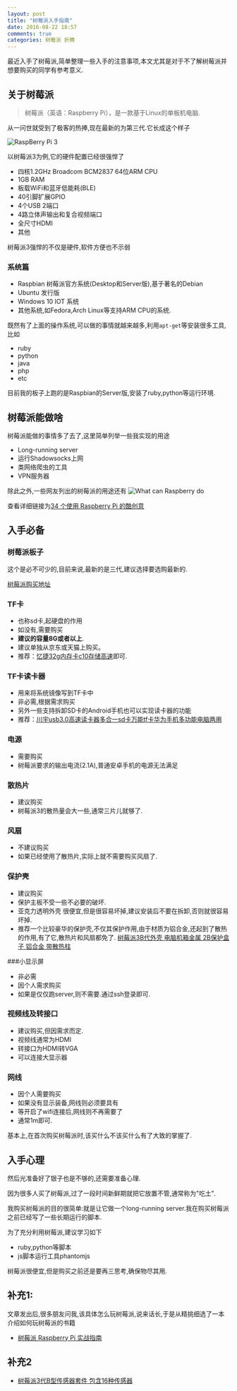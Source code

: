 ```yaml
---
layout: post
title: "树莓派入手指南"
date: 2016-08-22 18:57
comments: true
categories: 树莓派 折腾
---
```

最近入手了树莓派,简单整理一些入手的注意事项,本文尤其是对于不了解树莓派并想要购买的同学有参考意义.

<!--more-->
## 关于树莓派
>树莓派（英语：Raspberry Pi），是一款基于Linux的单板机电脑.

从一问世就受到了极客的热捧,现在最新的为第三代.它长成这个样子

![RaspBerry Pi 3](https://asset.droidyue.com/broken_images/raspberry_pi.jpg)

以树莓派3为例,它的硬件配置已经很强悍了

  * 四核1.2GHz Broadcom BCM2837 64位ARM CPU 
  * 1GB RAM
  * 板载WiFi和蓝牙低能耗(BLE)
  * 40引脚扩展GPIO
  * 4个USB 2端口
  * 4路立体声输出和复合视频端口
  * 全尺寸HDMI
  * 其他

树莓派3强悍的不仅是硬件,软件方便也不示弱

### 系统篇
  * Raspbian 树莓派官方系统(Desktop和Server版),基于著名的Debian
  * Ubuntu 发行版
  * Windows 10 IOT 系统
  * 其他系统,如Fedora,Arch Linux等支持ARM CPU的系统.

既然有了上面的操作系统,可以做的事情就越来越多,利用`apt-get`等安装很多工具,比如

  * ruby
  * python
  * java
  * php
  * etc

目前我的板子上跑的是Raspbian的Server版,安装了ruby,python等运行环境.

## 树莓派能做啥
树莓派能做的事情多了去了,这里简单列举一些我实现的用途

  * Long-running server
  * 运行Shadowsocks上网
  * 类网络爬虫的工具
  * VPN服务器

除此之外,一些网友列出的树莓派的用途还有
![What can Raspberry do](https://asset.droidyue.com/broken_images/raspberry_pi_applications.jpg)

查看详细链接为[34 个使用 Raspberry Pi 的酷创意](https://linuxtoy.org/archives/cool-ideas-for-raspberry-pi.html)  
  
## 入手必备
### 树莓派板子
这个是必不可少的,目前来说,最新的是三代,建议选择要选购最新的.

[树莓派购买地址](https://s.click.taobao.com/t?e=m%3D2%26s%3DRWsD6a%2F54BocQipKwQzePOeEDrYVVa64LKpWJ%2Bin0XLjf2vlNIV67hdyFPmiAkJmNq%2BDna%2F8eQfM3gYQjCL89qULerPwKfMITpQijA3xo75eIKLAlJ3Pcl9EeTtntI440rU7bvMfl7G%2B1LxC%2FpNWue0tZlFsNzyVskmx5kiO8DrXn%2F66GKkZXbj8Cm8j3o1mUit14LS34Bue52JXY6YUE6Jn5AyUbPoV&scm=null&pvid=null&app_pvid=59590_11.15.104.24_496_1568519976601&ptl=floorId:17741;originalFloorId:17741;app_pvid:59590_11.15.104.24_496_1568519976601&union_lens=lensId%3AOPT%401568519889%400b883623_104f_16d3312232e_afaf%4001)

### TF卡
  * 也称sd卡,起硬盘的作用
  * 如没有,需要购买
  * **建议的容量8G或者以上**.
  * 建议单独从京东或天猫上购买。
  * 推荐：[忆捷32g内存卡c10存储高速](https://s.click.taobao.com/t?e=m%3D2%26s%3DlxH9KdxRc1YcQipKwQzePOeEDrYVVa64K7Vc7tFgwiHjf2vlNIV67nFoVtxl4Jc2Qev46Oo1utTM3gYQjCL89qULerPwKfMITpQijA3xo75eIKLAlJ3Pcl9EeTtntI440rU7bvMfl7HCAnK%2BvkbZYerGXyndJcjzzRD18rVfQC6EuM7wkVK6rhIjP5Uhv22U0Oo9mDAR9qRSkgH4YGBV2MYl7w3%2FA2kb&scm=null&pvid=null&app_pvid=59590_11.8.51.166_488_1568520179479&ptl=floorId:17741;originalFloorId:17741;app_pvid:59590_11.8.51.166_488_1568520179479&union_lens=lensId%3AOPT%401568520150%400b8ede9e_10a0_16d33161c8d_1763%4001)即可.

### TF卡读卡器
  * 用来将系统镜像写到TF卡中
  * 非必需,根据需求购买
  * 另外一些支持拆卸SD卡的Android手机也可以实现读卡器的功能
  * 推荐：[川宇usb3.0高速读卡器多合一sd卡万能tf卡华为手机多功能电脑两用](https://s.click.taobao.com/t?e=m%3D2%26s%3D0crn01wJ6mscQipKwQzePOeEDrYVVa64K7Vc7tFgwiHjf2vlNIV67sJg63J6euFAjGYPrSmetxHM3gYQjCL89qULerPwKfMITpQijA3xo75eIKLAlJ3Pcl9EeTtntI440rU7bvMfl7GtIwDR8QcO6JVQsf2EEWrdskmx5kiO8DrXn%2F66GKkZXfoJfbOdKu%2BcbonU57CVY3C0UGVWyr8gTw%3D%3D&scm=null&pvid=null&app_pvid=59590_11.186.131.41_489_1568520273636&ptl=floorId:17741;originalFloorId:17741;app_pvid:59590_11.186.131.41_489_1568520273636&union_lens=lensId%3AOPT%401568520245%400b08195d_0fc1_16d33178fe4_4d6a%4001)

### 电源
  * 需要购买
  * 树莓派要求的输出电流(2.1A),普通安卓手机的电源无法满足
 
### 散热片
  * 建议购买
  * 树莓派3的散热量会大一些,通常三片儿就够了.

### 风扇
  * 不建议购买
  * 如果已经使用了散热片,实际上就不需要购买风扇了.

### 保护壳
  * 建议购买
  * 保护主板不受一些不必要的破坏.
  * 亚克力透明外壳 很便宜,但是很容易坏掉,建议安装后不要在拆卸,否则就很容易坏掉.
  * 推荐一个比较豪华的保护壳,不仅其保护作用,由于材质为铝合金,还起到了散热的作用,有了它,散热片和风扇都免了. [树莓派3B代外壳 电脑机箱金属 2B保护盒子 铝合金 带散热柱](http://s.click.taobao.com/t?e=m%3D2%26s%3DQfp662yOKDAcQipKwQzePOeEDrYVVa64LKpWJ%2Bin0XLjf2vlNIV67lq2yb%2B823hksUZsiWgXrvjM3gYQjCL89vSdxyvKgR5IYpon8UCVSYajLHHEy4DVWPecTmP%2Bt89nu9eJRZ3mZqJD8TATeSZeQGTuSLA3e9ZzxiXvDf8DaRs%3D&pvid=10_118.247.4.215_1955_1471161468655)

###小显示屏
  * 非必需
  * 因个人需求购买
  * 如果是仅仅跑server,则不需要.通过ssh登录即可.

### 视频线及转接口
  * 建议购买,但因需求而定.
  * 视频线通常为HDMI
  * 转接口为HDMI转VGA
  * 可以连接大显示器

### 网线
  * 因个人需要购买
  * 如果没有显示装备,网线则必须要具有
  * 等开启了wifi连接后,网线则不再需要了
  * 通常1m即可.

基本上,在首次购买树莓派时,该买什么不该买什么有了大致的掌握了.
   
## 入手心理
然后光准备好了银子也是不够的,还需要准备心理.

因为很多人买了树莓派,过了一段时间新鲜期就把它放置不管,通常称为"吃土".

我购买树莓派的目的很简单:就是让它做一个long-running server.我在购买树莓派之前已经写了一些长期运行的脚本.

为了充分利用树莓派,建议学习如下

  * ruby,python等脚本
  * js脚本运行工具phantomjs

树莓派很便宜,但是购买之前还是要再三思考,确保物尽其用.

## 补充1:
文章发出后,很多朋友问我,该具体怎么玩树莓派,说来话长,于是从精挑细选了一本介绍如何玩树莓派的书籍

  * [树莓派 Raspberry Pi 实战指南](http://union.click.jd.com/jdc?e=&p=AyIHZR5aEQISA1AYUyUCEgFVGF4UBSJDCkMFSjJLQhBaUAscSkIBR0ROVw1VC0dFFQIUB1YeWhIdS0IJRmtza2JjB08GVmFEBA18OVIFbwUtayhDDh43Vx1TFgQSBFQaaxcAEgdcH1sUByI3NGlrR2zKsePD%2FqQexq3aztOCMhcHVB1SEwcaAGUbXhMAFwFWG1IWBhAOZRxrRV1HRAtDDl1GRjdl&t=W1dCFBBFC1pXUwkEAEAdQFkJBVsVBBIEUBpcCltXWwg%3D)

## 补充2
  * [树莓派3代B型传感器套件 包含16种传感器](https://s.click.taobao.com/t?e=m%3D2%26s%3DC0D1WNsa%2FkAcQipKwQzePOeEDrYVVa64LKpWJ%2Bin0XLjf2vlNIV67gJaOZeI%2BkuIF%2FSaKyaJTUbM3gYQjCL89vSdxyvKgR5IYpon8UCVSYZZln0vafkv4GAtvLiJtd%2BYlrfKbc84rldy6biH%2FHXYoR%2FeYmCjoUYzxiXvDf8DaRs%3D&pvid=10_116.243.181.163_528_1486887990075)
